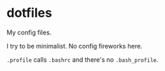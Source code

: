 # dotfiles

My config files.

I try to be minimalist. No config fireworks here.

`.profile` calls `.bashrc` and there's no `.bash_profile`.
